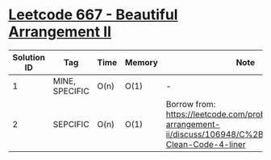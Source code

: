 # [Leetcode 667 - Beautiful Arrangement II](https://leetcode.com/problems/beautiful-arrangement-ii/)

| Solution ID | Tag | Time | Memory | Note |
| ----------- | --- | ---- | ------ | ---- |
| 1 | MINE, SPECIFIC | O(n) | O(1) | - |
| 2 | SEPCIFIC | O(n) | O(1) | Borrow from: https://leetcode.com/problems/beautiful-arrangement-ii/discuss/106948/C%2B%2B-Java-Clean-Code-4-liner |
